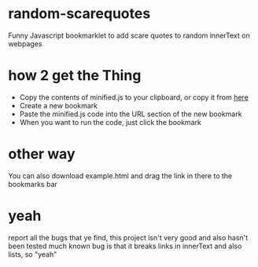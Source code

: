# random-scarequotes
Funny Javascript bookmarklet to add scare quotes to random innerText on webpages

# how 2 get the Thing
- Copy the contents of minified.js to your clipboard, or copy it from [here](https://raw.githubusercontent.com/Infinnitor/random-scarequotes/main/minified.js)
- Create a new bookmark
- Paste the minified.js code into the URL section of the new bookmark
- When you want to run the code, just click the bookmark

# other way
You can also download example.html and drag the link in there to the bookmarks bar

# yeah
report all the bugs that ye find, this project isn't very good and also hasn't been tested much
known bug is that it breaks links in innerText and also lists, so "yeah"
